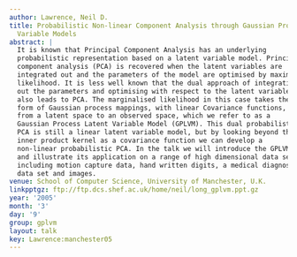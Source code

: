 ```yaml
---
author: Lawrence, Neil D.
title: Probabilistic Non-linear Component Analysis through Gaussian Process Latent
  Variable Models
abstract: |
  It is known that Principal Component Analysis has an underlying
  probabilistic representation based on a latent variable model. Principal
  component analysis (PCA) is recovered when the latent variables are
  integrated out and the parameters of the model are optimised by maximum
  likelihood. It is less well known that the dual approach of integrating
  out the parameters and optimising with respect to the latent variables
  also leads to PCA. The marginalised likelihood in this case takes the
  form of Gaussian process mappings, with linear Covariance functions,
  from a latent space to an observed space, which we refer to as a
  Gaussian Process Latent Variable Model (GPLVM). This dual probabilistic
  PCA is still a linear latent variable model, but by looking beyond the
  inner product kernel as a covariance function we can develop a
  non-linear probabilistic PCA. In the talk we will introduce the GPLVM
  and illustrate its application on a range of high dimensional data sets
  including motion capture data, hand written digits, a medical diagnosis
  data set and images.
venue: School of Computer Science, University of Manchester, U.K.
linkpptgz: ftp://ftp.dcs.shef.ac.uk/home/neil/long_gplvm.ppt.gz
year: '2005'
month: '3'
day: '9'
group: gplvm
layout: talk
key: Lawrence:manchester05
---
```

